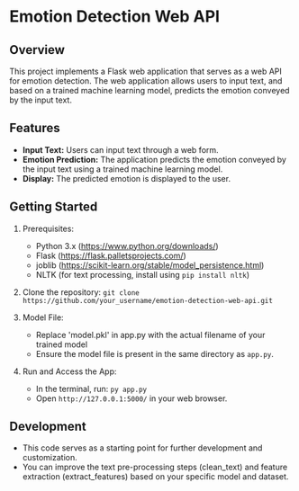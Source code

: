 # Emotion Detection Web API

## Overview

This project implements a Flask web application that serves as a web API for emotion detection. The web application allows users to input text, and based on a trained machine learning model, predicts the emotion conveyed by the input text.

## Features

- **Input Text:** Users can input text through a web form.
- **Emotion Prediction:** The application predicts the emotion conveyed by the input text using a trained machine learning model.
- **Display:** The predicted emotion is displayed to the user.

## Getting Started
1. Prerequisites:
   * Python 3.x (https://www.python.org/downloads/)
   * Flask (https://flask.palletsprojects.com/)
   * joblib (https://scikit-learn.org/stable/model_persistence.html)
   * NLTK (for text processing, install using `pip install nltk`)
    
2. Clone the repository:
   `git clone https://github.com/your_username/emotion-detection-web-api.git`

3. Model File:
   * Replace 'model.pkl' in app.py with the actual filename of your trained model
   * Ensure the model file is present in the same directory as `app.py`.

4. Run and Access the App:
   * In the terminal, run: `py app.py`
   * Open `http://127.0.0.1:5000/` in your web browser.

## Development
* This code serves as a starting point for further development and customization.
* You can improve the text pre-processing steps (clean_text) and feature extraction (extract_features) based on your specific model and dataset.
   
